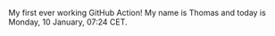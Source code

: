 My first ever working GitHub Action!
My name is Thomas and today is Monday, 10 January, 07:24 CET. 
